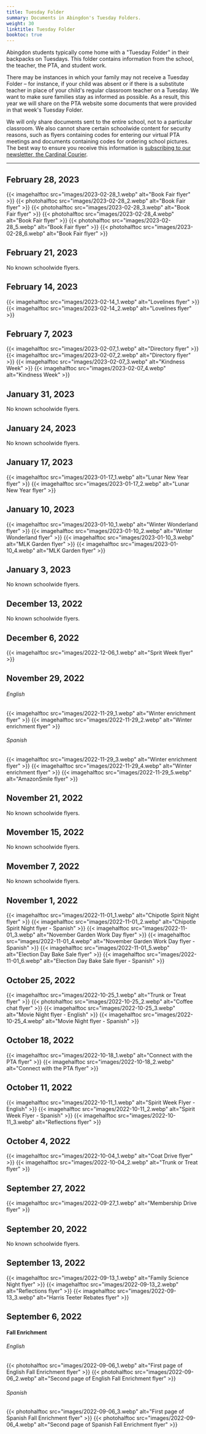 ```yaml
--- 
title: Tuesday Folder
summary: Documents in Abingdon's Tuesday Folders.
weight: 30
linktitle: Tuesday Folder
booktoc: true
---
```


Abingdon students typically come home with a "Tuesday Folder" in their backpacks on Tuesdays. This folder contains information from the school, the teacher, the PTA, and student work.

There may be instances in which your family may not receive a Tuesday Folder – for instance, if your child was absent or if there is a substitute teacher in place of your child's regular classroom teacher on a Tuesday. We want to make sure families stay as informed as possible. As a result, this year we will share on the PTA website some documents that were provided in that week's Tuesday Folder.

We will only share documents sent to the entire school, not to a particular classroom. We also cannot share certain schoolwide content for security reasons, such as flyers containing codes for entering our virtual PTA meetings and documents containing codes for ordering school pictures. The best way to ensure you receive this information is [subscribing to our newsletter, the Cardinal Courier](https://lp.constantcontactpages.com/su/t3ku1aP).

---

## February 28, 2023

{{< imagehalftoc src="images/2023-02-28_1.webp" alt="Book Fair flyer" >}}
{{< photohalftoc src="images/2023-02-28_2.webp" alt="Book Fair flyer" >}}
{{< photohalftoc src="images/2023-02-28_3.webp" alt="Book Fair flyer" >}}
{{< photohalftoc src="images/2023-02-28_4.webp" alt="Book Fair flyer" >}}
{{< photohalftoc src="images/2023-02-28_5.webp" alt="Book Fair flyer" >}}
{{< photohalftoc src="images/2023-02-28_6.webp" alt="Book Fair flyer" >}}

## February 21, 2023

No known schoolwide flyers.

## February 14, 2023

{{< imagehalftoc src="images/2023-02-14_1.webp" alt="Lovelines flyer" >}}
{{< imagehalftoc src="images/2023-02-14_2.webp" alt="Lovelines flyer" >}}

## February 7, 2023

{{< imagehalftoc src="images/2023-02-07_1.webp" alt="Directory flyer" >}}
{{< imagehalftoc src="images/2023-02-07_2.webp" alt="Directory flyer" >}}
{{< imagehalftoc src="images/2023-02-07_3.webp" alt="Kindness Week" >}}
{{< imagehalftoc src="images/2023-02-07_4.webp" alt="Kindness Week" >}}

## January 31, 2023

No known schoolwide flyers.

## January 24, 2023

No known schoolwide flyers.

## January 17, 2023

{{< imagehalftoc src="images/2023-01-17_1.webp" alt="Lunar New Year flyer" >}}
{{< imagehalftoc src="images/2023-01-17_2.webp" alt="Lunar New Year flyer" >}}

## January 10, 2023

{{< imagehalftoc src="images/2023-01-10_1.webp" alt="Winter Wonderland flyer" >}}
{{< imagehalftoc src="images/2023-01-10_2.webp" alt="Winter Wonderland flyer" >}}
{{< imagehalftoc src="images/2023-01-10_3.webp" alt="MLK Garden flyer" >}}
{{< imagehalftoc src="images/2023-01-10_4.webp" alt="MLK Garden flyer" >}}

## January 3, 2023

No known schoolwide flyers.

## December 13, 2022

No known schoolwide flyers.

## December 6, 2022

{{< imagehalftoc src="images/2022-12-06_1.webp" alt="Sprit Week flyer" >}}

## November 29, 2022

###### English
{{< imagehalftoc src="images/2022-11-29_1.webp" alt="Winter enrichment flyer" >}}
{{< imagehalftoc src="images/2022-11-29_2.webp" alt="Winter enrichment flyer" >}}

###### Spanish
{{< imagehalftoc src="images/2022-11-29_3.webp" alt="Winter enrichment flyer" >}}
{{< imagehalftoc src="images/2022-11-29_4.webp" alt="Winter enrichment flyer" >}}
{{< imagehalftoc src="images/2022-11-29_5.webp" alt="AmazonSmile flyer" >}}

## November 21, 2022

No known schoolwide flyers.

## Movember 15, 2022

No known schoolwide flyers.

## Movember 7, 2022

No known schoolwide flyers.

## November 1, 2022

{{< imagehalftoc src="images/2022-11-01_1.webp" alt="Chipotle Spirit Night flyer" >}}
{{< imagehalftoc src="images/2022-11-01_2.webp" alt="Chipotle Spirit Night flyer - Spanish" >}}
{{< imagehalftoc src="images/2022-11-01_3.webp" alt="November Garden Work Day flyer" >}}
{{< imagehalftoc src="images/2022-11-01_4.webp" alt="November Garden Work Day flyer - Spanish" >}}
{{< imagehalftoc src="images/2022-11-01_5.webp" alt="Election Day Bake Sale flyer" >}}
{{< imagehalftoc src="images/2022-11-01_6.webp" alt="Election Day Bake Sale flyer - Spanish" >}}

## October 25, 2022

{{< imagehalftoc src="images/2022-10-25_1.webp" alt="Trunk or Treat flyer" >}}
{{< photohalftoc src="images/2022-10-25_2.webp" alt="Coffee chat flyer" >}}
{{< imagehalftoc src="images/2022-10-25_3.webp" alt="Movie Night flyer - English" >}}
{{< imagehalftoc src="images/2022-10-25_4.webp" alt="Movie Night flyer - Spanish" >}}

## October 18, 2022

{{< imagehalftoc src="images/2022-10-18_1.webp" alt="Connect with the PTA flyer" >}}
{{< imagehalftoc src="images/2022-10-18_2.webp" alt="Connect with the PTA flyer" >}}

## October 11, 2022

{{< imagehalftoc src="images/2022-10-11_1.webp" alt="Spirit Week Flyer - English" >}}
{{< imagehalftoc src="images/2022-10-11_2.webp" alt="Spirit Week Flyer - Spanish" >}}
{{< imagehalftoc src="images/2022-10-11_3.webp" alt="Reflections flyer" >}}

## October 4, 2022

{{< imagehalftoc src="images/2022-10-04_1.webp" alt="Coat Drive flyer" >}}
{{< imagehalftoc src="images/2022-10-04_2.webp" alt="Trunk or Treat flyer" >}}

## September 27, 2022

{{< imagehalftoc src="images/2022-09-27_1.webp" alt="Membership Drive flyer" >}}

## September 20, 2022

No known schoolwide flyers.

## September 13, 2022

{{< imagehalftoc src="images/2022-09-13_1.webp" alt="Family Science Night flyer" >}}
{{< imagehalftoc src="images/2022-09-13_2.webp" alt="Reflections flyer" >}}
{{< imagehalftoc src="images/2022-09-13_3.webp" alt="Harris Teeter Rebates flyer" >}}

## September 6, 2022

#### Fall Enrichment

###### English
{{< photohalftoc src="images/2022-09-06_1.webp" alt="First page of English Fall Enrichment flyer" >}}
{{< photohalftoc src="images/2022-09-06_2.webp" alt="Second page of English Fall Enrichment flyer" >}}

###### Spanish
{{< photohalftoc src="images/2022-09-06_3.webp" alt="First page of Spanish Fall Enrichment flyer" >}}
{{< photohalftoc src="images/2022-09-06_4.webp" alt="Second page of Spanish Fall Enrichment flyer" >}}